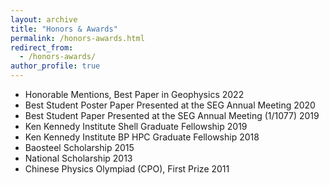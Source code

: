 ```yaml
---
layout: archive
title: "Honors & Awards"
permalink: /honors-awards.html
redirect_from: 
  - /honors-awards/
author_profile: true
---
```


* Honorable Mentions, Best Paper in Geophysics                              2022
* Best Student Poster Paper Presented at the SEG Annual Meeting             2020
* Best Student Paper Presented at the SEG Annual Meeting (1/1077)           2019
* Ken Kennedy Institute Shell Graduate Fellowship                           2019
* Ken Kennedy Institute BP HPC Graduate Fellowship                          2018
* Baosteel Scholarship                                                      2015
* National Scholarship                                                      2013
* Chinese Physics Olympiad (CPO), First Prize                               2011
